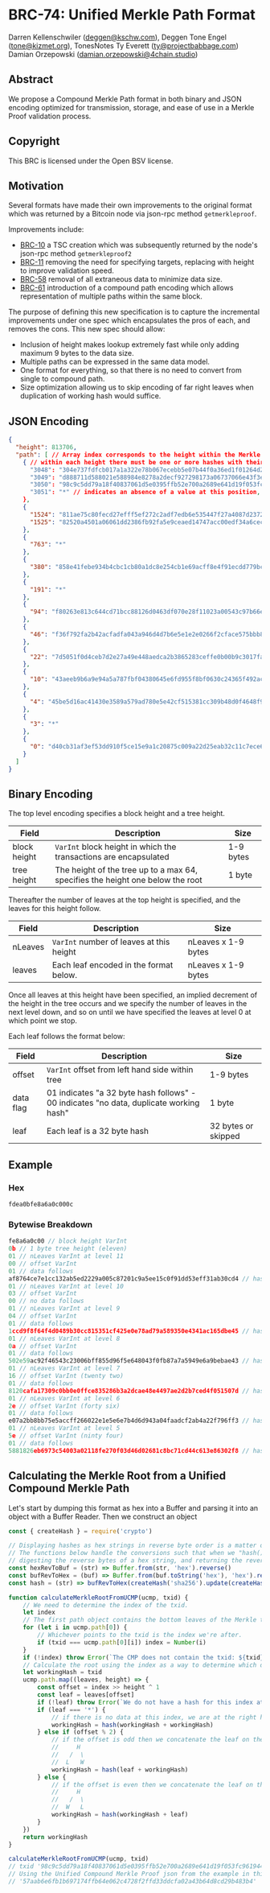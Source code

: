 # BRC-74: Unified Merkle Path Format

Darren Kellenschwiler (deggen@kschw.com), Deggen
Tone Engel (tone@kizmet.org), TonesNotes
Ty Everett (ty@projectbabbage.com)
Damian Orzepowski (damian.orzepowski@4chain.studio)

## Abstract

We propose a Compound Merkle Path format in both binary and JSON encoding optimized for transmission, storage, and ease of use in a Merkle Proof validation process.

## Copyright

This BRC is licensed under the Open BSV license.

## Motivation

Several formats have made their own improvements to the original format which was returned by a Bitcoin node via json-rpc method `getmerkleproof`.

Improvements include:
- [BRC-10](./0010.md) a TSC creation which was subsequently returned by the node's json-rpc method `getmerkleproof2`
- [BRC-11](./0011.md) removing the need for specifying targets, replacing with height to improve validation speed.
- [BRC-58](./0058.md) removal of all extraneous data to minimize data size.
- [BRC-61](./0061.md) introduction of a compound path encoding which allows representation of multiple paths within the same block.

The purpose of defining this new specification is to capture the incremental improvements under one spec which encapsulates the pros of each, and removes the cons. This new spec should allow:

- Inclusion of height makes lookup extremely fast while only adding maximum 9 bytes to the data size.
- Multiple paths can be expressed in the same data model.
- One format for everything, so that there is no need to convert from single to compound path.
- Size optimization allowing us to skip encoding of far right leaves when duplication of working hash would suffice.


## JSON Encoding


```json
{
  "height": 813706,
  "path": [ // Array index corresponds to the height within the Merkle tree, so we start with level 0 which is the txids themselves
    { // within each height there must be one or more hashes with their corresponding offsets { [hash]: offset }
      "3048": "304e737fdfcb017a1a322e78b067ecebb5e07b44f0a36ed1f01264d2014f7711", // txid at index 3048
      "3049": "d888711d588021e588984e8278a2decf927298173a06737066e43f3e75534e00",
      "3050": "98c9c5dd79a18f40837061d5e0395ffb52e700a2689e641d19f053fc9619445e", // txid at index 3050
      "3051": "*" // indicates an absence of a value at this position, and so a dup of working hash should be used in its place.
    },
    {
      "1524": "811ae75c80fecd27efff5ef272c2adf7edb6e535447f27a4087d23724f397106",
      "1525": "82520a4501a06061dd2386fb92fa5e9ceaed14747acc00edf34a6cecabcc2b26"
    },
    {
      "763": "*"
    },
    {
      "380": "858e41febe934b4cbc1cb80a1dc8e254cb1e69acff8e4f91ecdd779bcaefb393"
    },
    {
      "191": "*"
    },
    {
      "94": "f80263e813c644cd71bcc88126d0463df070e28f11023a00543c97b66e828158"
    },
    {
      "46": "f36f792fa2b42acfadfa043a946d4d7b6e5e1e2e0266f2cface575bbb82b7ae0"
    },
    {
      "22": "7d5051f0d4ceb7d2e27a49e448aedca2b3865283ceffe0b00b9c3017faca2081"
    },
    {
      "10": "43aeeb9b6a9e94a5a787fbf04380645e6fd955f8bf0630c24365f492ac592e50"
    },
    {
      "4": "45be5d16ac41430e3589a579ad780e5e42cf515381cc309b48d0f4648f9fcd1c"
    },
    {
      "3": "*"
    },
    {
      "0": "d40cb31af3ef53dd910f5ce15e9a1c20875c009a22d25eab32c11c7ece6487af"
    }
  ]
}
```

## Binary Encoding

The top level encoding specifies a block height and a tree height.

| Field                | Description                                                                            |        Size          |
|----------------------|----------------------------------------------------------------------------------------|----------------------|
| block height         | `VarInt` block height in which the transactions are encapsulated                       | 1-9 bytes            |
| tree height          | The height of the tree up to a max 64, specifies the height one below the root         | 1 byte               |

Thereafter the number of leaves at the top height is specified, and the leaves for this height follow. 

| Field                | Description                                                                            |        Size          |
|----------------------|----------------------------------------------------------------------------------------|----------------------|
| nLeaves              | `VarInt` number of leaves at this height                                               | nLeaves x 1-9 bytes  |
| leaves               | Each leaf encoded in the format below.                                                 | nLeaves x 1-9 bytes  |

Once all leaves at this height have been specified, an implied decrement of the height in the tree occurs and we specify the number of leaves in the next level down, and so on until we have specified the leaves at level 0 at which point we stop.  
  
Each leaf follows the format below:

| Field                | Description                                                                            |        Size          |
|----------------------|----------------------------------------------------------------------------------------|----------------------|
| offset               | `VarInt` offset from left hand side within tree                                        | 1-9 bytes            |
| data flag            | 01 indicates "a 32 byte hash follows" - 00 indicates "no data, duplicate working hash" | 1 byte               |
| leaf                 | Each leaf is a 32 byte hash                                                            | 32 bytes or skipped  |

## Example

### Hex
```
fdea0bfe8a6a0c000c
```

### Bytewise Breakdown
```javascript
fe8a6a0c00 // block height VarInt
0b // 1 byte tree height (eleven)
01 // nLeaves VarInt at level 11
00 // offset VarInt
01 // data follows
af8764ce7e1cc132ab5ed2229a005c87201c9a5ee15c0f91dd53eff31ab30cd4 // hash at 11th level of tree
01 // nLeaves VarInt at level 10
03 // offset VarInt
00 // no data follows
01 // nLeaves VarInt at level 9
04 // offset VarInt
01 // data follows
1ccd9f8f64f4d0489b30cc815351cf425e0e78ad79a589350e4341ac165dbe45 // hash at 9th level of tree
01 // nLeaves VarInt at level 8
0a // offset VarInt
01 // data follows
502e59ac92f46543c23006bff855d96f5e648043f0fb87a7a5949e6a9bebae43 // hash at 8th level of tree
01 // nLeaves VarInt at level 7
16 // offset VarInt (twenty two)
01 // data follows
8120cafa17309c0bb0e0ffce835286b3a2dcae48e4497ae2d2b7ced4f051507d // hash at 7th level of tree
01 // nLeaves VarInt at level 6
2e // offset VarInt (forty six)
01 // data follows
e07a2bb8bb75e5accff266022e1e5e6e7b4d6d943a04faadcf2ab4a22f796ff3 // hash at 6th level of tree
01 // nLeaves VarInt at level 5
5e // offset VarInt (ninty four)
01 // data follows
5881826eb6973c54003a02118fe270f03d46d02681c8bc71cd44c613e86302f8 // hash at 5th level of tree
```

## Calculating the Merkle Root from a Unified Compound Merkle Path

Let's start by dumping this format as hex into a Buffer and parsing it into an object with a Buffer Reader. Then we construct an object

```javascript
const { createHash } = require('crypto')

// Displaying hashes as hex strings in reverse byte order is a matter of convention with respect to txids. 
// The functions below handle the conversions such that when we "hash()" something, we are running sha256 - 
// digesting the reverse bytes of a hex string, and returning the reverse bytes encoded as a hex string.
const hexRevToBuf = (str) => Buffer.from(str, 'hex').reverse()
const bufRevToHex = (buf) => Buffer.from(buf.toString('hex'), 'hex').reverse().toString('hex')
const hash = (str) => bufRevToHex(createHash('sha256').update(createHash('sha256').update(hexRevToBuf(str)).digest()).digest())

function calculateMerkleRootFromUCMP(ucmp, txid) {
    // We need to determine the index of the txid.
    let index
    // The first path object contains the bottom leaves of the Merkle tree.
    for (let i in ucmp.path[0]) {
        // Whichever points to the txid is the index we're after.
        if (txid === ucmp.path[0][i]) index = Number(i)
    }
    if (!index) throw Error(`The CMP does not contain the txid: ${txid}`)
    // Calculate the root using the index as a way to determine which direction to concatenate.
    let workingHash = txid
    ucmp.path.map((leaves, height) => {
        const offset = index >> height ^ 1
        const leaf = leaves[offset]
        if (!leaf) throw Error(`We do not have a hash for this index at height: ${height}`)
        if (leaf === '*') {
            // if there is no data at this index, we are at the right hand side of the tree, and so we duplicate the working hash.
            workingHash = hash(workingHash + workingHash)
        } else if (offset % 2) {
            // if the offset is odd then we concatenate the leaf on the left. 
            //     H
            //   /  \
            //  L   W
            workingHash = hash(leaf + workingHash)
        } else {
            // if the offset is even then we concatenate the leaf on the right 
            //     H
            //   /  \
            //  W   L
            workingHash = hash(workingHash + leaf)
        }
    })
    return workingHash
}

calculateMerkleRootFromUCMP(ucmp, txid)
// txid '98c9c5dd79a18f40837061d5e0395ffb52e700a2689e641d19f053fc9619445e'
// Using the Unified Compound Merkle Proof json from the example in this document should yield the root: 
// '57aab6e6fb1b697174ffb64e062c4728f2ffd33ddcfa02a43b64d8cd29b483b4'
```
